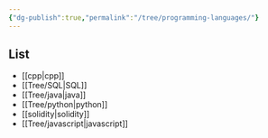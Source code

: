 ```yaml
---
{"dg-publish":true,"permalink":"/tree/programming-languages/"}
---
```



## List
  - [[cpp\|cpp]]
  - [[Tree/SQL\|SQL]]
  - [[Tree/java\|java]]
  - [[Tree/python\|python]]
  - [[solidity\|solidity]]
  - [[Tree/javascript\|javascript]]